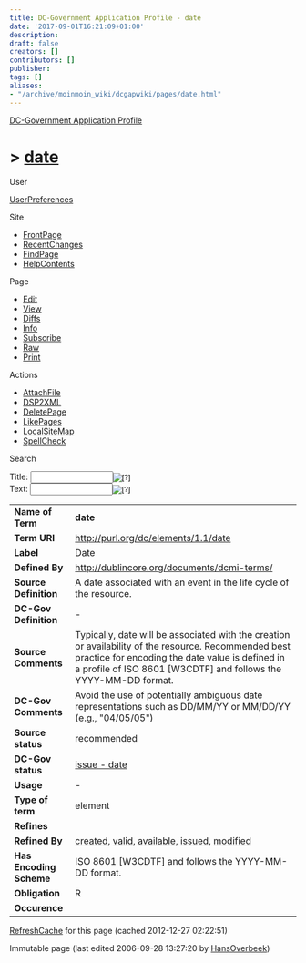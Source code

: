 ```yaml
---
title: DC-Government Application Profile - date
date: '2017-09-01T16:21:09+01:00'
description: 
draft: false
creators: []
contributors: []
publisher: 
tags: []
aliases:
- "/archive/moinmoin_wiki/dcgapwiki/pages/date.html"
---
```


 [DC-Government Application Profile](http://dublincore.org/dcgapwiki/FrontPage)

# > [date](http://dublincore.org/dcgapwiki/date?action=fullsearch&value=date&literal=1&case=1&context=40 "Click here to do a full-text search for this title")

User

 [UserPreferences](http://dublincore.org/dcgapwiki/UserPreferences)

Site

- [FrontPage](http://dublincore.org/dcgapwiki/FrontPage)
- [RecentChanges](http://dublincore.org/dcgapwiki/RecentChanges)
- [FindPage](http://dublincore.org/dcgapwiki/FindPage)
- [HelpContents](http://dublincore.org/dcgapwiki/HelpContents)

Page

- [Edit](http://dublincore.org/dcgapwiki/date?action=edit "Edit")
- [View](http://dublincore.org/dcgapwiki/date "View")
- [Diffs](http://dublincore.org/dcgapwiki/date?action=diff "Diffs")
- [Info](http://dublincore.org/dcgapwiki/date?action=info "Info")
- [Subscribe](http://dublincore.org/dcgapwiki/date?action=subscribe "Subscribe")
- [Raw](http://dublincore.org/dcgapwiki/date?action=raw "Raw")
- [Print](http://dublincore.org/dcgapwiki/date?action=print "Print")

Actions

- [AttachFile](http://dublincore.org/dcgapwiki/date?action=AttachFile)
- [DSP2XML](http://dublincore.org/dcgapwiki/date?action=DSP2XML)
- [DeletePage](http://dublincore.org/dcgapwiki/date?action=DeletePage)
- [LikePages](http://dublincore.org/dcgapwiki/date?action=LikePages)
- [LocalSiteMap](http://dublincore.org/dcgapwiki/date?action=LocalSiteMap)
- [SpellCheck](http://dublincore.org/dcgapwiki/date?action=SpellCheck)

Search

<form method="POST" action="/dcgapwiki/date">
<p>
<input name="action" value="inlinesearch" type="hidden">
<input name="context" value="40" type="hidden">
Title: <input name="text_title" size="15" maxlength="50" type="text"><input src="date_files/moin-search.png" name="button_title" alt="[?]" type="image"><br>Text: <input name="text_full" size="15" maxlength="50" type="text"><input src="date_files/moin-search.png" name="button_full" alt="[?]" type="image">
</p>
</form>

<table>
  <tbody>
    <tr>
      <td>
        <strong>Name of Term</strong>
      </td>
      <td>
        <strong>date</strong>
      </td>
    </tr>
    <tr>
      <td>
        <strong>Term URI</strong>
      </td>
      <td>
        <a href="http://purl.org/dc/elements/1.1/date">http://purl.org/dc/elements/1.1/date</a>
      </td>
    </tr>
    <tr>
      <td>
        <strong>Label</strong>
      </td>
      <td>
        Date</td>
    </tr>
    <tr>
      <td>
        <strong>Defined By</strong>
      </td>
      <td>
        <a href="http://dublincore.org/documents/dcmi-terms/">http://dublincore.org/documents/dcmi-terms/</a>
      </td>
    </tr>
    <tr>
      <td>
        <strong>Source Definition</strong>
      </td>
      <td>
        A date associated with an event in the life cycle of the resource.</td>
    </tr>
    <tr>
      <td>
        <strong>DC-Gov Definition</strong>
      </td>
      <td>
        -</td>
    </tr>
    <tr>
      <td>
        <strong>Source Comments</strong>
      </td>
      <td>
        Typically, date will be associated with the creation or availability of 
        the resource. Recommended best practice for encoding the date value is 
        defined in a profile of ISO 8601 [W3CDTF] and follows the YYYY-MM-DD 
        format.</td>
    </tr>
    <tr>
      <td>
        <strong>DC-Gov Comments</strong>
      </td>
      <td>
        Avoid the use of potentially ambiguous date representations such as DD/MM/YY or MM/DD/YY (e.g., "04/05/05")</td>
    </tr>
    <tr>
      <td>
        <strong>Source status</strong>
      </td>
      <td>
        recommended</td>
    </tr>
    <tr>
      <td>
        <strong>DC-Gov status</strong>
      </td>
      <td>
        <a href="http://dublincore.org/dcgapwiki/issue_20_2d_20date">issue - date</a>
      </td>
    </tr>
    <tr>
      <td>
        <strong>Usage</strong>
      </td>
      <td>
        -</td>
    </tr>
    <tr>
      <td>
        <strong>Type of term</strong>
      </td>
      <td>
        element</td>
    </tr>
    <tr>
      <td>
        <strong>Refines</strong>
      </td>
      <td colspan="2" align="center">
      </td>
    </tr>
    <tr>
      <td>
        <strong>Refined By</strong>
      </td>
      <td>
        <a href="http://dublincore.org/dcgapwiki/created">created</a>, <a href="http://dublincore.org/dcgapwiki/valid">valid</a>, <a href="http://dublincore.org/dcgapwiki/available">available</a>, <a href="http://dublincore.org/dcgapwiki/issued">issued</a>, <a href="http://dublincore.org/dcgapwiki/modified">modified</a>
      </td>
    </tr>
    <tr>
      <td>
        <strong>Has Encoding Scheme</strong>
      </td>
      <td>
        ISO 8601 [W3CDTF] and follows the YYYY-MM-DD format.</td>
    </tr>
    <tr>
      <td>
        <strong>Obligation</strong>
      </td>
      <td>
        R</td>
    </tr>
    <tr>
      <td>
        <strong>Occurence</strong>
      </td>
      <td colspan="2" align="center">
      </td>
    </tr>
  </tbody>
</table>


 [RefreshCache](http://dublincore.org/dcgapwiki/date?action=refresh&arena=Page.py&key=date.text_html) for this page (cached 2012-12-27 02:22:51)  

Immutable page (last edited 2006-09-28 13:27:20 by [HansOverbeek](http://dublincore.org/dcgapwiki/HansOverbeek))

